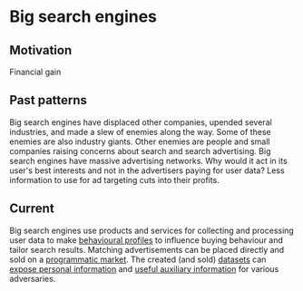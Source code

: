 # Big search engines

## Motivation

Financial gain

## Past patterns

Big search engines have displaced other companies, upended several industries, and made a slew of enemies along the way. Some of these enemies are also industry giants. Other enemies are people and small companies raising concerns about search and search advertising. Big search engines have massive advertising networks. Why would it act in its user's best interests and not in the advertisers paying for user data? Less information to use for ad targeting cuts into their profits.

## Current

Big search engines use products and services for collecting and processing user data to make [behavioural profiles](da/assistive-technologies/Behavioural-analysis.md) to influence buying behaviour and tailor search results. Matching advertisements can be placed directly and sold on a [programmatic market](da/adversaries/Advertising-eco-systems.md). The created (and sold) [datasets](da/assets/Target-dataset.md) can [expose personal information](da/threats) and [useful auxiliary information](da/assets/Auxiliary-information.md) for various adversaries.
